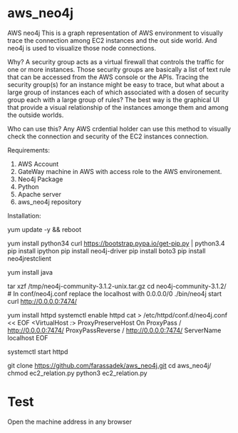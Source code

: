 
# aws_neo4j

AWS neo4j
    This is a graph representation of AWS environment to visually trace the connection among EC2 instances and the out side world. And neo4j is used to visualize those node connections.

Why? 
    A security group acts as a virtual firewall that controls the traffic for one or more instances. Those security groups are basically a list of
    text rule that can be accessed from the AWS console or the APIs. Tracing the security group(s) for an instance might be easy to trace, but what
    about a large group of instances each of which associated with a dosen of security group each with a large group of rules? 
    The best way is the graphical UI that provide a visual relationship of the instances amonge them and among the outside worlds.  

Who can use this? 
   Any AWS crdential holder can use this method to visually check the connection and security of the EC2 instances connection.


Requirements:

1) AWS Account
2) GateWay machine in AWS with access role to the AWS environement.
3) Neo4j Package
4) Python 
5) Apache server
6) aws_neo4j repository 


Installation: 

yum update -y && reboot 

yum install python34
curl https://bootstrap.pypa.io/get-pip.py | python3.4
pip install ipython
pip install neo4j-driver
pip install boto3
pip install neo4jrestclient

yum install java

tar xzf /tmp/neo4j-community-3.1.2-unix.tar.gz 
cd neo4j-community-3.1.2/
\# In conf/neo4j.conf replace the localhost with 0.0.0.0/0
./bin/neo4j start
curl http://0.0.0.0:7474/

yum install httpd
systemctl enable httpd
cat > /etc/httpd/conf.d/neo4j.conf  << EOF
<VirtualHost *:*>
    ProxyPreserveHost On
    ProxyPass / http://0.0.0.0:7474/
    ProxyPassReverse / http://0.0.0.0:7474/
    ServerName localhost
</VirtualHost>
EOF

systemctl start httpd

git clone https://github.com/farassadek/aws_neo4j.git
cd aws_neo4j/
chmod ec2_relation.py 
python3 ec2_relation.py 


# Test
Open the machine address in any browser


